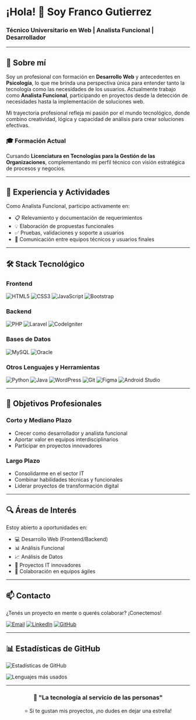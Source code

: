 # ¡Hola! 👋 Soy Franco Gutierrez

### Técnico Universitario en Web | Analista Funcional | Desarrollador

---

## 🚀 Sobre mí

Soy un profesional con formación en **Desarrollo Web** y antecedentes en **Psicología**, lo que me brinda una perspectiva única para entender tanto la tecnología como las necesidades de los usuarios. Actualmente trabajo como **Analista Funcional**, participando en proyectos desde la detección de necesidades hasta la implementación de soluciones web.

Mi trayectoria profesional refleja mi pasión por el mundo tecnológico, donde combino creatividad, lógica y capacidad de análisis para crear soluciones efectivas.

### 🎓 Formación Actual
Cursando **Licenciatura en Tecnologías para la Gestión de las Organizaciones**, complementando mi perfil técnico con visión estratégica de procesos y negocios.

---

## 💼 Experiencia y Actividades

Como Analista Funcional, participo activamente en:

- 📋 Relevamiento y documentación de requerimientos
- 💡 Elaboración de propuestas funcionales
- ✅ Pruebas, validaciones y soporte a usuarios
- 🤝 Comunicación entre equipos técnicos y usuarios finales

---

## 🛠️ Stack Tecnológico

### Frontend
![HTML5](https://img.shields.io/badge/HTML5-E34F26?style=for-the-badge&logo=html5&logoColor=white)
![CSS3](https://img.shields.io/badge/CSS3-1572B6?style=for-the-badge&logo=css3&logoColor=white)
![JavaScript](https://img.shields.io/badge/JavaScript-F7DF1E?style=for-the-badge&logo=javascript&logoColor=black)
![Bootstrap](https://img.shields.io/badge/Bootstrap-563D7C?style=for-the-badge&logo=bootstrap&logoColor=white)

### Backend
![PHP](https://img.shields.io/badge/PHP-777BB4?style=for-the-badge&logo=php&logoColor=white)
![Laravel](https://img.shields.io/badge/Laravel-FF2D20?style=for-the-badge&logo=laravel&logoColor=white)
![CodeIgniter](https://img.shields.io/badge/CodeIgniter-EF4223?style=for-the-badge&logo=codeigniter&logoColor=white)

### Bases de Datos
![MySQL](https://img.shields.io/badge/MySQL-4479A1?style=for-the-badge&logo=mysql&logoColor=white)
![Oracle](https://img.shields.io/badge/Oracle-F80000?style=for-the-badge&logo=oracle&logoColor=white)

### Otros Lenguajes y Herramientas
![Python](https://img.shields.io/badge/Python-3776AB?style=for-the-badge&logo=python&logoColor=white)
![Java](https://img.shields.io/badge/Java-ED8B00?style=for-the-badge&logo=openjdk&logoColor=white)
![WordPress](https://img.shields.io/badge/WordPress-21759B?style=for-the-badge&logo=wordpress&logoColor=white)
![Git](https://img.shields.io/badge/Git-F05032?style=for-the-badge&logo=git&logoColor=white)
![Figma](https://img.shields.io/badge/Figma-F24E1E?style=for-the-badge&logo=figma&logoColor=white)
![Android Studio](https://img.shields.io/badge/Android_Studio-3DDC84?style=for-the-badge&logo=android-studio&logoColor=white)

---

## 🎯 Objetivos Profesionales

### Corto y Mediano Plazo
- Crecer como desarrollador y analista funcional
- Aportar valor en equipos interdisciplinarios
- Participar en proyectos innovadores

### Largo Plazo
- Consolidarme en el sector IT
- Combinar habilidades técnicas y funcionales
- Liderar proyectos de transformación digital

---

## 🔍 Áreas de Interés

Estoy abierto a oportunidades en:

- 💻 Desarrollo Web (Frontend/Backend)
- 📊 Análisis Funcional
- 📈 Análisis de Datos
- 🚀 Proyectos IT innovadores
- 🤝 Colaboración en equipos ágiles

---

## 📫 Contacto

¿Tenés un proyecto en mente o querés colaborar? ¡Conectemos!

[![Email](https://img.shields.io/badge/Email-francogutierrez04@gmail.com-D14836?style=for-the-badge&logo=gmail&logoColor=white)](mailto:francogutierrez04@gmail.com)
[![LinkedIn](https://img.shields.io/badge/LinkedIn-Perfil-0077B5?style=for-the-badge&logo=linkedin&logoColor=white)](https://www.linkedin.com/in/francongutierrez)
[![GitHub](https://img.shields.io/badge/GitHub-francongutierrez-181717?style=for-the-badge&logo=github&logoColor=white)](https://github.com/francongutierrez)

---

## 📊 Estadísticas de GitHub

![Estadísticas de GitHub](https://github-readme-stats.vercel.app/api?username=francongutierrez&show_icons=true&theme=radical&locale=es)

![Lenguajes más usados](https://github-readme-stats.vercel.app/api/top-langs/?username=francongutierrez&layout=compact&theme=radical&locale=es)

---

<div align="center">
  
### 💭 "La tecnología al servicio de las personas"

⭐️ Si te gustan mis proyectos, ¡no dudes en dejar una estrella!

</div>
